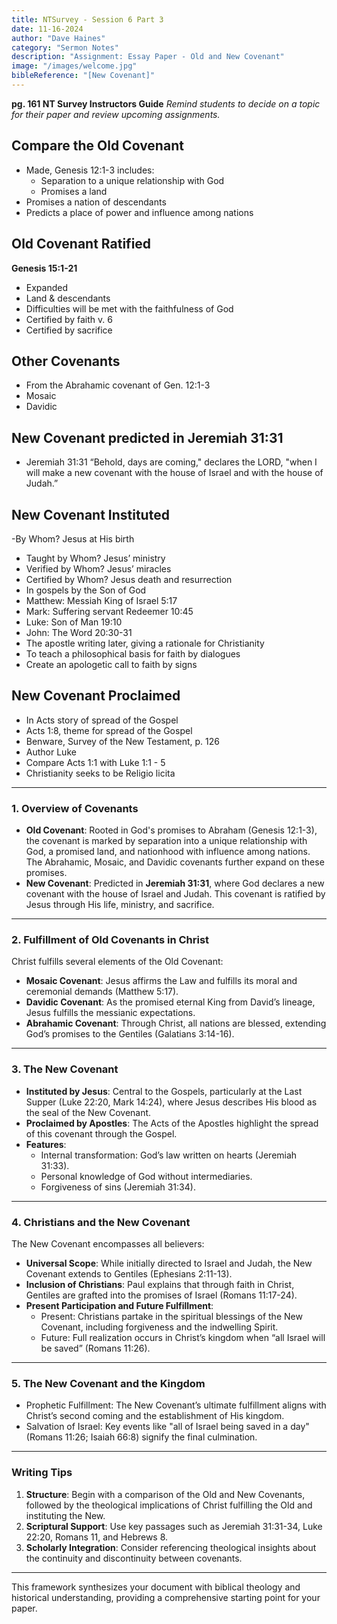 ```yaml
---
title: NTSurvey - Session 6 Part 3
date: 11-16-2024
author: "Dave Haines"
category: "Sermon Notes"
description: "Assignment: Essay Paper - Old and New Covenant"
image: "/images/welcome.jpg"
bibleReference: "[New Covenant]"
---
```


**pg. 161 NT Survey Instructors Guide**
*Remind students to decide on a topic for their paper and review upcoming assignments.*

## Compare the Old Covenant

- Made, Genesis 12:1-3 includes:
  - Separation to a unique relationship with God
  - Promises a land
- Promises a nation of descendants
- Predicts a place of power and influence among nations

## Old Covenant Ratified

**Genesis 15:1-21**  

- Expanded
- Land & descendants
- Difficulties will be met with the faithfulness of God
- Certified by faith v. 6
- Certified by sacrifice

## Other Covenants

- From the Abrahamic covenant of Gen. 12:1-3
- Mosaic
- Davidic

## New Covenant predicted in Jeremiah 31:31

- Jeremiah 31:31 “Behold, days are coming," declares the LORD, "when I will
make a new covenant with the house of Israel and with the house of Judah.”

## New Covenant Instituted

-By Whom? Jesus at His birth

- Taught by Whom? Jesus’ ministry
- Verified by Whom? Jesus’ miracles
- Certified by Whom? Jesus death and resurrection
- In gospels by the Son of God
- Matthew: Messiah King of Israel 5:17
- Mark: Suffering servant Redeemer 10:45
- Luke: Son of Man 19:10
- John: The Word 20:30-31
- The apostle writing later, giving a rationale for Christianity
- To teach a philosophical basis for faith by dialogues
- Create an apologetic call to faith by signs

## New Covenant Proclaimed

- In Acts story of spread of the Gospel
- Acts 1:8, theme for spread of the Gospel
- Benware, Survey of the New Testament, p. 126
- Author Luke
- Compare Acts 1:1 with Luke 1:1 - 5
- Christianity seeks to be Religio licita

---

### 1. **Overview of Covenants**

- **Old Covenant**: Rooted in God's promises to Abraham (Genesis 12:1-3), the covenant is marked by separation into a unique relationship with God, a promised land, and nationhood with influence among nations. The Abrahamic, Mosaic, and Davidic covenants further expand on these promises.
- **New Covenant**: Predicted in **Jeremiah 31:31**, where God declares a new covenant with the house of Israel and Judah. This covenant is ratified by Jesus through His life, ministry, and sacrifice.

---

### 2. **Fulfillment of Old Covenants in Christ**

Christ fulfills several elements of the Old Covenant:

- **Mosaic Covenant**: Jesus affirms the Law and fulfills its moral and ceremonial demands (Matthew 5:17).
- **Davidic Covenant**: As the promised eternal King from David’s lineage, Jesus fulfills the messianic expectations.
- **Abrahamic Covenant**: Through Christ, all nations are blessed, extending God’s promises to the Gentiles (Galatians 3:14-16).

---

### 3. **The New Covenant**

- **Instituted by Jesus**: Central to the Gospels, particularly at the Last Supper (Luke 22:20, Mark 14:24), where Jesus describes His blood as the seal of the New Covenant.
- **Proclaimed by Apostles**: The Acts of the Apostles highlight the spread of this covenant through the Gospel.
- **Features**:
  - Internal transformation: God’s law written on hearts (Jeremiah 31:33).
  - Personal knowledge of God without intermediaries.
  - Forgiveness of sins (Jeremiah 31:34).

---

### 4. **Christians and the New Covenant**

The New Covenant encompasses all believers:

- **Universal Scope**: While initially directed to Israel and Judah, the New Covenant extends to Gentiles (Ephesians 2:11-13).
- **Inclusion of Christians**: Paul explains that through faith in Christ, Gentiles are grafted into the promises of Israel (Romans 11:17-24).
- **Present Participation and Future Fulfillment**:
  - Present: Christians partake in the spiritual blessings of the New Covenant, including forgiveness and the indwelling Spirit.
  - Future: Full realization occurs in Christ’s kingdom when “all Israel will be saved” (Romans 11:26).

---

### 5. **The New Covenant and the Kingdom**

- Prophetic Fulfillment: The New Covenant’s ultimate fulfillment aligns with Christ’s second coming and the establishment of His kingdom.
- Salvation of Israel: Key events like "all of Israel being saved in a day" (Romans 11:26; Isaiah 66:8) signify the final culmination.

---

### Writing Tips

1. **Structure**: Begin with a comparison of the Old and New Covenants, followed by the theological implications of Christ fulfilling the Old and instituting the New.
2. **Scriptural Support**: Use key passages such as Jeremiah 31:31-34, Luke 22:20, Romans 11, and Hebrews 8.
3. **Scholarly Integration**: Consider referencing theological insights about the continuity and discontinuity between covenants.

---

This framework synthesizes your document with biblical theology and historical understanding, providing a comprehensive starting point for your paper.
